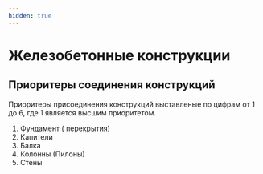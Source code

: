 ```yaml
---
hidden: true
---
```


# Железобетонные конструкции

## Приоритеры соединения конструкций

Приоритеры присоединения конструкций выставленые по цифрам от 1 до 6, где 1 является высшим приоритетом.

1. Фундамент ( перекрытия)
2. Капители&#x20;
3. Балка
4. Колонны (Пилоны)
5. Стены

